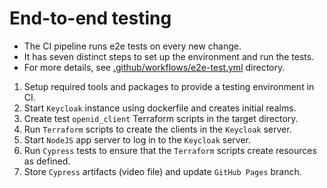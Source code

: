 # End-to-end testing

- The CI pipeline runs e2e tests on every new change.
- It has seven distinct steps to set up the environment and run the tests.
- For more details, see [.github/workflows/e2e-test.yml](../.github/workflows/e2e-test.yml) directory.

1. Setup required tools and packages to provide a testing environment in CI.
1. Start `Keycloak` instance using dockerfile and creates initial realms.
1. Create test `openid_client` Terraform scripts in the target directory.
1. Run `Terraform` scripts to create the clients in the `Keycloak` server.
1. Start `NodeJS` app server to log in to the `Keycloak` server.
1. Run `Cypress` tests to ensure that the `Terraform` scripts create resources as defined.
1. Store `Cypress` artifacts (video file) and update `GitHub Pages` branch.
